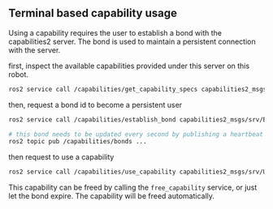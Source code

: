 ## Terminal based capability usage

Using a capability requires the user to establish a bond with the capabilities2 server. The bond is used to maintain a persistent connection with the server.

first, inspect the available capabilities provided under this server on this robot.

```bash
ros2 service call /capabilities/get_capability_specs capabilities2_msgs/srv/GetCapabilitySpecs
```

then, request a bond id to become a persistent user

```bash
ros2 service call /capabilities/establish_bond capabilities2_msgs/srv/EstablishBond

# this bond needs to be updated every second by publishing a heartbeat the bond topic. Replace the ... with value received from above call
ros2 topic pub /capabilities/bonds ...
```

then request to use a capability

```bash
ros2 service call /capabilities/use_capability capabilities2_msgs/srv/UseCapability
```

This capability can be freed by calling the `free_capability` service, or just let the bond expire. The capability will be freed automatically.
